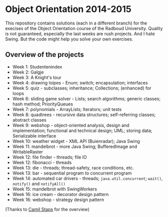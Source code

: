 # Object Orientation 2014-2015

This repository contains solutions (each in a different branch) for the execises of the Object Orientation course of the Radboud University.
Quality is not guaranteed, especially the last weeks are rush projects. And I hate Swing. But the code might help you solve your own exercises.

## Overview of the projects

* Week 1: Studentenindex
* Week 2: Galgje
* Week 3: A Knight's tour
* Week 4: drawing loipes - Enum; switch; encapsulation; interfaces
* Week 5: quiz - subclasses; inheritance; Collections; (enhanced) for loops
* Week 6: sliding game solver - Lists; search algorithms; generic classes; hash method; PriorityQueues
* Week 7: polynomials - ArrayLists; Iterators; unit tests
* Week 8: quadtrees - recursive data structures; self-referring classes; abstract classes
* Week 9: webshop - object-oriented analysis, design and implementation; functional and technical design; UML; storing data; Serializable interface
* Week 10: weather widget - XML API (Buienradar); Java Swing
* Week 11: mandelbrot - more Java Swing; BufferedImage and WritableRaster
* Week 12: file finder - threads; file IO
* Week 12: fibonacci - threads
* Week 13: die - threads; thread-safety, race conditions, etc.
* Week 13: bar - sequential program to concurrent program
* Week 14: automated car drivers - threads; `java.util.concurrent`; `wait()`, `notify()` and `notifyAll()`
* Week 15: mandelbrot with SwingWorkers
* Week 16: ice cream - decorator design pattern
* Week 16: webshop - strategy design pattern

(Thanks to [Camil Staps](https://github.com/camilstaps/OO1415/) for the overview)
